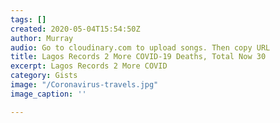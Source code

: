 ```yaml
---
tags: []
created: 2020-05-04T15:54:50Z
author: Murray
audio: Go to cloudinary.com to upload songs. Then copy URL
title: Lagos Records 2 More COVID-19 Deaths, Total Now 30
excerpt: Lagos Records 2 More COVID
category: Gists
image: "/Coronavirus-travels.jpg"
image_caption: ''

---
```

